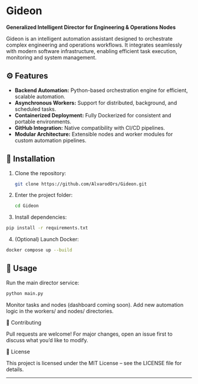 # Gideon  
**Generalized Intelligent Director for Engineering & Operations Nodes**  

Gideon is an intelligent automation assistant designed to orchestrate complex engineering and operations workflows. It integrates seamlessly with modern software infrastructure, enabling efficient task execution, monitoring and system management.  

## ⚙️ Features
- **Backend Automation:** Python-based orchestration engine for efficient, scalable automation.  
- **Asynchronous Workers:** Support for distributed, background, and scheduled tasks.  
- **Containerized Deployment:** Fully Dockerized for consistent and portable environments.  
- **GitHub Integration:** Native compatibility with CI/CD pipelines.  
- **Modular Architecture:** Extensible nodes and worker modules for custom automation pipelines.  

## 🚀 Installation
1. Clone the repository:  
   ```bash
   git clone https://github.com/AlvarodOrs/Gideon.git
   ```
2. Enter the project folder:
    ```bash
    cd Gideon
    ```


3. Install dependencies:
```bash
pip install -r requirements.txt
```

4. (Optional) Launch Docker:
```bash
docker compose up --build
```
## 🧩 Usage

Run the main director service:
```bash
python main.py
```

Monitor tasks and nodes (dashboard coming soon).
Add new automation logic in the workers/ and nodes/ directories.

🤝 Contributing

Pull requests are welcome! For major changes, open an issue first to discuss what you’d like to modify.

📜 License

This project is licensed under the MIT License – see the LICENSE
 file for details.


---